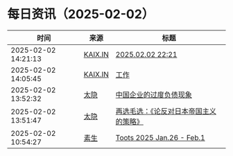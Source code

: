 ﻿# 每日资讯（2025-02-02）

|时间|来源|标题|
|---|---|---|
|2025-02-02 14:21:13|[KAIX.IN](https://kaix.in/feed/)|[2025.02.02 22:21](https://kaix.in/2025/0203-read/)|
|2025-02-02 14:05:45|[KAIX.IN](https://kaix.in/feed/)|[工作](https://kaix.in/2025/0202-work/)|
|2025-02-02 13:52:32|[太隐](https://wangyurui.com/feed.xml)|[中国企业的过度负债现象](https://wangyurui.com/posts/qi-ye-guo-du-fu-zhai-na-xie-shi-er-0429e3e3)|
|2025-02-02 13:51:47|[太隐](https://wangyurui.com/feed.xml)|[再选毛选：《论反对日本帝国主义的策略》](https://wangyurui.com/posts/zai-xuan-mao-xuan-lun-fan-dui-ri-ben-di-guo-zhu-344b25a4)|
|2025-02-02 10:54:27|[素生](http://z.arlmy.me/atom.xml)|[Toots 2025 Jan.26 - Feb.1](http://z.arlmy.me/posts/MastodonArchives/2025/MastodonTootsArchives_20250201/)|

